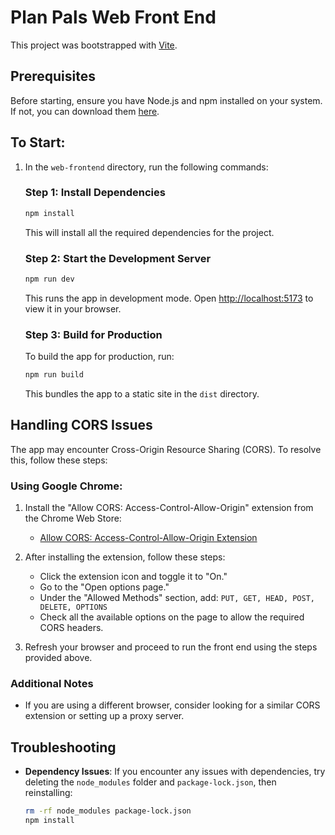 # Plan Pals Web Front End

This project was bootstrapped with [Vite](https://vite.dev/).

## Prerequisites
Before starting, ensure you have Node.js and npm installed on your system. If not, you can download them [here](https://nodejs.org/).

## To Start:
1. In the `web-frontend` directory, run the following commands:
   ### Step 1: Install Dependencies
   ```bash
   npm install
   ```
   This will install all the required dependencies for the project.
   
   ### Step 2: Start the Development Server
   ```bash
   npm run dev
   ```
   This runs the app in development mode. Open [http://localhost:5173](http://localhost:5173) to view it in your browser.

   ### Step 3: Build for Production
   To build the app for production, run:
   ```bash
   npm run build
   ```
   This bundles the app to a static site in the `dist` directory.
   
## Handling CORS Issues
The app may encounter Cross-Origin Resource Sharing (CORS). To resolve this, follow these steps:

### Using Google Chrome:
1. Install the "Allow CORS: Access-Control-Allow-Origin" extension from the Chrome Web Store:
   - [Allow CORS: Access-Control-Allow-Origin Extension](https://chromewebstore.google.com/detail/allow-cors-access-control/lhobafahddgcelffkeicbaginigeejlf)

2. After installing the extension, follow these steps:
   - Click the extension icon and toggle it to "On."
   - Go to the "Open options page."
   - Under the "Allowed Methods" section, add: `PUT, GET, HEAD, POST, DELETE, OPTIONS`
   - Check all the available options on the page to allow the required CORS headers.

3. Refresh your browser and proceed to run the front end using the steps provided above.

### Additional Notes
- If you are using a different browser, consider looking for a similar CORS extension or setting up a proxy server.

## Troubleshooting

- **Dependency Issues**: If you encounter any issues with dependencies, try deleting the `node_modules` folder and `package-lock.json`, then reinstalling:
  ```bash
  rm -rf node_modules package-lock.json
  npm install
